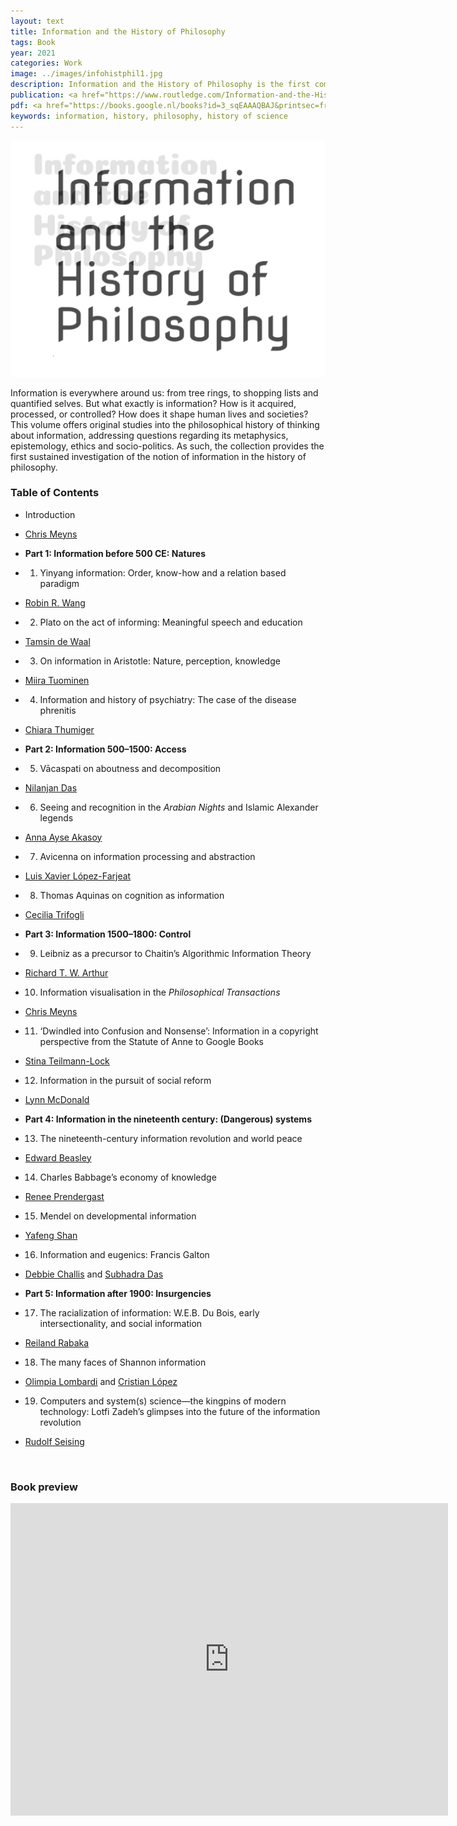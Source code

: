 ```yaml
---
layout: text
title: Information and the History of Philosophy
tags: Book
year: 2021
categories: Work
image: ../images/infohistphil1.jpg
description: Information and the History of Philosophy is the first comprehensive investigation of the history of philosophical questions around information, including work from before the Common Era to the twenty-first century. It covers scientific and technology-centred notions of information, views of human information processing, as well as socio-political topics such as the control and use of information in societies.
publication: <a href="https://www.routledge.com/Information-and-the-History-of-Philosophy/Meyns/p/book/9780815355007" target="_blank"> London, Routledge, June 2021 ↗</a>
pdf: <a href="https://books.google.nl/books?id=3_sqEAAAQBAJ&printsec=frontcover#v=onepage&q&f=false" target="_blank">Preview this book</a>
keywords: information, history, philosophy, history of science
---
```


![Information and the History of Philosophy](../images/infohistphil1.jpg)

Information is everywhere around us: from tree rings, to shopping lists and quantified selves. But what exactly is information? How is it acquired, processed, or controlled? How does it shape human lives and societies? This volume offers original studies into the philosophical history of thinking about information, addressing questions regarding its metaphysics, epistemology, ethics and socio-politics. As such, the collection provides the first sustained investigation of the notion of information in the history of philosophy.

### Table of Contents

- Introduction
- [Chris Meyns](https://chrismeyns.xyz)

- **Part 1: Information before 500 CE: Natures**

- 1) Yinyang information: Order, know-how and a relation based paradigm 
- [Robin R. Wang](http://faculty.lmu.edu/robinrwang/)

- 2) Plato on the act of informing: Meaningful speech and education 
- [Tamsin de Waal](https://www.google.com/search?tbo=p&tbm=bks&q=inauthor:%22Tamsin+De+Waal%22)

- 3) On information in Aristotle: Nature, perception, knowledge
- [Miira Tuominen](https://www.su.se/english/profiles/mtuom-1.513525)

- 4) Information and history of psychiatry: The case of the disease phrenitis
- [Chiara Thumiger](chiara-thumiger.net)

- **Part 2: Information 500–1500: Access**

- 5) Vācaspati on aboutness and decomposition
- [Nilanjan Das](http://www.dasnilanjan.com/)

- 6) Seeing and recognition in the _Arabian Nights_ and Islamic Alexander legends 
- [Anna Ayse Akasoy](https://gc.cuny.edu/Faculty/Core-Bios/Anna-Akasoy)

- 7) Avicenna on information processing and abstraction
- [Luis Xavier López-Farjeat](https://www.up.edu.mx/es/profesor/18600)

- 8) Thomas Aquinas on cognition as information
- [Cecilia Trifogli](https://www.philosophy.ox.ac.uk/people/cecilia-trifogli)

- **Part 3: Information 1500–1800: Control**

- 9) Leibniz as a precursor to Chaitin’s Algorithmic Information Theory
- [Richard T. W. Arthur](https://www.humanities.mcmaster.ca/~rarthur/)

- 10) Information visualisation in the _Philosophical Transactions_
- [Chris Meyns](https://chrismeyns.xyz)

- 11) ‘Dwindled into Confusion and Nonsense’: Information in a copyright perspective from the Statute of Anne to Google Books
- [Stina Teilmann-Lock](https://www.cbs.dk/en/research/departments-and-centres/department-of-management-politics-and-philosophy/staff/sttempp)

- 12) Information in the pursuit of social reform
- [Lynn McDonald](https://en.wikipedia.org/wiki/Lynn_McDonald)

- **Part 4: Information in the nineteenth century: (Dangerous) systems**

- 13) The nineteenth-century information revolution and world peace
- [Edward Beasley](https://beasley.sdsu.edu/)

- 14) Charles Babbage’s economy of knowledge
- [Renee Prendergast](https://pure.qub.ac.uk/en/persons/renee-prendergast)

- 15) Mendel on developmental information
- [Yafeng Shan](https://www.shanyafeng.com/)

- 16) Information and eugenics: Francis Galton
- [Debbie Challis](https://www.lse.ac.uk/library/people/debbie-challis) and [Subhadra Das](https://www.ucl.ac.uk/racism-racialisation/subhadra-das)

- **Part 5: Information after 1900: Insurgencies**

- 17) The racialization of information: W.E.B. Du Bois, early intersectionality, and social information
- [Reiland Rabaka](https://www.colorado.edu/ethnicstudies/people/core-faculty/reiland-rabaka)

- 18) The many faces of Shannon information
- [Olimpia Lombardi](https://www.conicet.gov.ar/new_scp/detalle.php?keywords=olimpia%2Blombardi&id=19903&articulos=yes) and [Cristian López](https://www.conicet.gov.ar/new_scp/detalle.php?keywords=&id=46004&articulos=yes)

- 19) Computers and system(s) science—the kingpins of modern technology: Lotfi Zadeh’s glimpses into the future of the information revolution
- [Rudolf Seising](https://scholar.google.com/citations?user=YO01D9sAAAAJ)   
<br>
 

### Book preview

<iframe frameborder="0" scrolling="no" style="border:0px" src="https://books.google.nl/books?id=3_sqEAAAQBAJ&lpg=PP1&pg=PR4&output=embed" width=700 height=500></iframe>